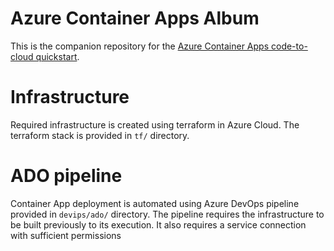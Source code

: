# Azure Container Apps Album

This is the companion repository for the [Azure Container Apps code-to-cloud quickstart](https://docs.microsoft.com/en-us/azure/container-apps/quickstart-code-to-cloud?tabs=bash%2Ccsharp&pivots=acr-remote).

# Infrastructure

Required infrastructure is created using terraform in Azure Cloud. The terraform stack is provided in `tf/` directory.

# ADO pipeline
Container App deployment is automated using Azure DevOps pipeline provided in `devips/ado/` directory. The pipeline requires the infrastructure to be built previously to its execution. It also requires a service connection with sufficient permissions